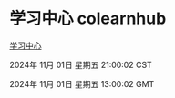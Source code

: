 # 学习中心 colearnhub
[学习中心](http://219.139.197.74:56308/colearnhub/)

2024年 11月 01日 星期五 21:00:02 CST

2024年 11月 01日 星期五 13:00:02 GMT
